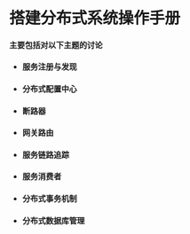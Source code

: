 # 搭建分布式系统操作手册

#### 主要包括对以下主题的讨论

* #### 服务注册与发现
* #### 分布式配置中心
* #### 断路器
* #### 网关路由
* #### 服务链路追踪

* #### 服务消费者
* #### 分布式事务机制
* #### 分布式数据库管理




